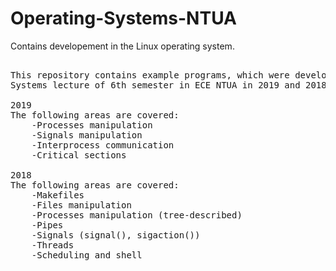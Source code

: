 
# Operating-Systems-NTUA
Contains developement in the Linux operating system.
<pre>

This repository contains example programs, which were developed for Operating
Systems lecture of 6th semester in ECE NTUA in 2019 and 2018. 

2019
The following areas are covered:
    -Processes manipulation
    -Signals manipulation
    -Interprocess communication
    -Critical sections

2018
The following areas are covered:
    -Makefiles
    -Files manipulation
    -Processes manipulation (tree-described)
    -Pipes
    -Signals (signal(), sigaction())
    -Threads
    -Scheduling and shell
    

